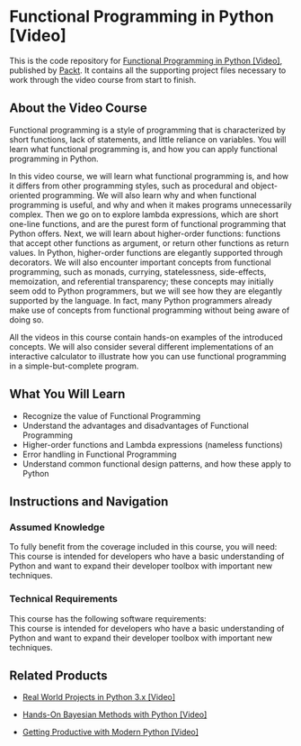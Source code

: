 # Functional Programming in Python [Video]
This is the code repository for [Functional Programming in Python [Video]](https://www.packtpub.com/application-development/functional-programming-python-video?utm_source=github&utm_medium=repository&utm_campaign=9781788292450), published by [Packt](https://www.packtpub.com/?utm_source=github). It contains all the supporting project files necessary to work through the video course from start to finish.
## About the Video Course
Functional programming is a style of programming that is characterized by short functions, lack of statements, and little reliance on variables. You will learn what functional programming is, and how you can apply functional programming in Python.

In this video course, we will learn what functional programming is, and how it differs from other programming styles, such as procedural and object-oriented programming. We will also learn why and when functional programming is useful, and why and when it makes programs unnecessarily complex. Then we go on to explore lambda expressions, which are short one-line functions, and are the purest form of functional programming that Python offers. Next, we will learn about higher-order functions: functions that accept other functions as argument, or return other functions as return values. In Python, higher-order functions are elegantly supported through decorators. We will also encounter important concepts from functional programming, such as monads, currying, statelessness, side-effects, memoization, and referential transparency; these concepts may initially seem odd to Python programmers, but we will see how they are elegantly supported by the language. In fact, many Python programmers already make use of concepts from functional programming without being aware of doing so.

All the videos in this course contain hands-on examples of the introduced concepts. We will also consider several different implementations of an interactive calculator to illustrate how you can use functional programming in a simple-but-complete program.

<H2>What You Will Learn</H2>
<DIV class=book-info-will-learn-text>
<UL>
<LI>Recognize the value of Functional Programming 
<LI>Understand the advantages and disadvantages of Functional Programming 
<LI>Higher-order functions and Lambda expressions (nameless functions) 
<LI>Error handling in Functional Programming 
<LI>Understand common functional design patterns, and how these apply to Python </LI></UL></DIV>

## Instructions and Navigation
### Assumed Knowledge
To fully benefit from the coverage included in this course, you will need:<br/>
This course is intended for developers who have a basic understanding of Python and want to expand their developer toolbox with important new techniques.
### Technical Requirements
This course has the following software requirements:<br/>
This course is intended for developers who have a basic understanding of Python and want to expand their developer toolbox with important new techniques.

## Related Products
* [Real World Projects in Python 3.x [Video]](https://www.packtpub.com/application-development/real-world-projects-python-3x-video?utm_source=github&utm_medium=repository&utm_campaign=9781789953374)

* [Hands-On Bayesian Methods with Python [Video]](https://www.packtpub.com/big-data-and-business-intelligence/hands-bayesian-methods-python-video?utm_source=github&utm_medium=repository&utm_campaign=9781789347692)

* [Getting Productive with Modern Python [Video]](https://www.packtpub.com/application-development/getting-productive-modern-python-video?utm_source=github&utm_medium=repository&utm_campaign=9781788474375)

